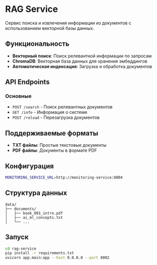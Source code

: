 # RAG Service

Сервис поиска и извлечения информации из документов с использованием векторной базы данных.

## Функциональность

- **Векторный поиск**: Поиск релевантной информации по запросам
- **ChromaDB**: Векторная база данных для хранения эмбеддингов
- **Автоматическая индексация**: Загрузка и обработка документов

## API Endpoints

### Основные
- `POST /search` - Поиск релевантных документов
- `GET /info` - Информация о системе
- `POST /reload` - Перезагрузка документов

## Поддерживаемые форматы

- **TXT файлы**: Простые текстовые документы
- **PDF файлы**: Документы в формате PDF

## Конфигурация

```bash
MONITORING_SERVICE_URL=http://monitoring-service:8004
```

## Структура данных

```
data/
├── documents/
│   ├── book_001_intro.pdf
│   ├── ai_ml_concepts.txt
│   └── ...
```

## Запуск

```bash
cd rag-service
pip install -r requirements.txt
uvicorn app.main:app --host 0.0.0.0 --port 8002
```
